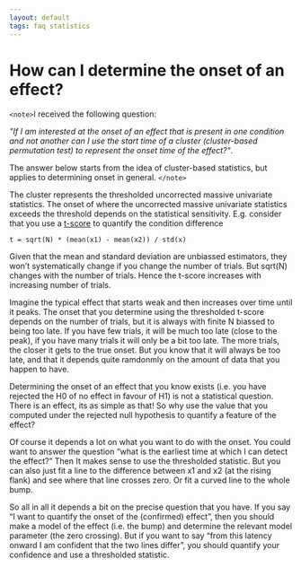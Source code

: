 ```yaml
---
layout: default
tags: faq statistics
---
```



# How can I determine the onset of an effect?

`<note>`I received the following question: 

*"If I am interested at the onset of an effect that is present in one condition and not another can I use the start time of a cluster (cluster-based permutation test) to represent the onset time of the effect?"*. 

The answer below starts from the idea of cluster-based statistics, but applies to determining onset in general. 
`</note>`

The cluster represents the thresholded uncorrected massive univariate statistics. The onset of where the uncorrected massive univariate statistics exceeds the threshold depends on the statistical sensitivity. E.g. consider that you use a [t-score](http://en.wikipedia.org/wiki/Student%27s_t-test) to quantify the condition difference

    t = sqrt(N) * (mean(x1) - mean(x2)) / std(x)

Given that the mean and standard deviation are unbiassed estimators, they won’t systematically change if you change the number of trials. But sqrt(N) changes with the number of trials. Hence the t-score increases with increasing number of trials. 

Imagine the typical effect that starts weak and then increases over time until it peaks.  The onset that you determine using the thresholded t-score depends on the number of trials, but it is always with finite N biassed to being too late. If you have few trials, it will be much too late (close to the peak), if you have many trials it will only be a bit too late. The more trials, the closer it gets to the true onset. But you know that it will always be too late, and that it depends quite ramdonmly on the amount of data that you happen to have.

Determining the onset of an effect that you know exists (i.e. you have rejected the H0 of no effect in favour of H1) is not a statistical question. There is an effect, its as simple as that! So why use the value that you computed under the rejected null hypothesis to quantify a feature of the effect?

Of course it depends a lot on what you want to do with the onset. You could want to answer the question “what is the earliest time at which I can detect the effect?” Then It makes sense to use the thresholded statistic. But you can also just fit a line to the difference between x1 and x2 (at the rising flank) and see where that line crosses zero. Or fit a curved line to the whole bump. 

So all in all it depends a bit on the precise question that you have. If you say “I want to quantify the onset of the (confirmed) effect”, then you should make a model of the effect (i.e. the bump) and determine the relevant model parameter (the zero crossing). But if you want to say “from this latency onward I am confident that the two lines differ”, you should quantify your confidence and use a thresholded statistic.

